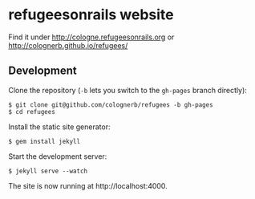 # refugeesonrails website

Find it under http://cologne.refugeesonrails.org or http://colognerb.github.io/refugees/

## Development

Clone the repository (`-b` lets you switch to the `gh-pages` branch
directly):

    $ git clone git@github.com/colognerb/refugees -b gh-pages
    $ cd refugees

Install the static site generator:

    $ gem install jekyll

Start the development server:

    $ jekyll serve --watch

The site is now running at http://localhost:4000.
